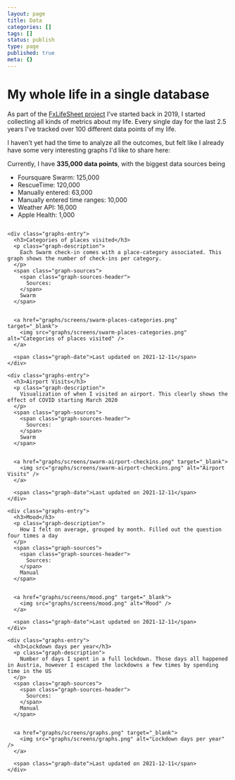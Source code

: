 ```yaml
---
layout: page
title: Data
categories: []
tags: []
status: publish
type: page
published: true
meta: {}
---
```


<h1>My whole life in a single database</h1>

As part of the [FxLifeSheet project](https://github.com/KrauseFx/FxLifeSheet) I've started back in 2019, I started collecting all kinds of metrics about my life.
Every single day for the last 2.5 years I've tracked over 100 different data points of my life.

I haven't yet had the time to analyze all the outcomes, but felt like I already have some very interesting graphs I'd like to share here:

Currently, I have <b>335,000 data points</b>, with the biggest data sources being

- Foursquare Swarm: 125,000
- RescueTime: 120,000
- Manually entered: 63,000
- Manually entered time ranges: 10,000
- Weather API: 16,000
- Apple Health: 1,000

<div id="graphs-container">
  
    <div class="graphs-entry">
      <h3>Categories of places visited</h3>
      <p class="graph-description">
        Each Swarm check-in comes with a place-category associated. This graph shows the number of check-ins per category.
      </p>
      <span class="graph-sources">
        <span class="graph-sources-header">
          Sources: 
        </span>
        Swarm
      </span>

      
      <a href="graphs/screens/swarm-places-categories.png" target="_blank">
        <img src="graphs/screens/swarm-places-categories.png" alt="Categories of places visited" />
      </a>

      <span class="graph-date">Last updated on 2021-12-11</span>
    </div>
  
    <div class="graphs-entry">
      <h3>Airport Visits</h3>
      <p class="graph-description">
        Visualization of when I visited an airport. This clearly shows the effect of COVID starting March 2020
      </p>
      <span class="graph-sources">
        <span class="graph-sources-header">
          Sources: 
        </span>
        Swarm
      </span>

      
      <a href="graphs/screens/swarm-airport-checkins.png" target="_blank">
        <img src="graphs/screens/swarm-airport-checkins.png" alt="Airport Visits" />
      </a>

      <span class="graph-date">Last updated on 2021-12-11</span>
    </div>
  
    <div class="graphs-entry">
      <h3>Mood</h3>
      <p class="graph-description">
        How I felt on average, grouped by month. Filled out the question four times a day
      </p>
      <span class="graph-sources">
        <span class="graph-sources-header">
          Sources: 
        </span>
        Manual
      </span>

      
      <a href="graphs/screens/mood.png" target="_blank">
        <img src="graphs/screens/mood.png" alt="Mood" />
      </a>

      <span class="graph-date">Last updated on 2021-12-11</span>
    </div>
  
    <div class="graphs-entry">
      <h3>Lockdown days per year</h3>
      <p class="graph-description">
        Number of days I spent in a full lockdown. Those days all happened in Austria, however I escaped the lockdowns a few times by spending time in the US
      </p>
      <span class="graph-sources">
        <span class="graph-sources-header">
          Sources: 
        </span>
        Manual
      </span>

      
      <a href="graphs/screens/graphs.png" target="_blank">
        <img src="graphs/screens/graphs.png" alt="Lockdown days per year" />
      </a>

      <span class="graph-date">Last updated on 2021-12-11</span>
    </div>
  
</div>

<style type="text/css">
  #graphs-container {
    display: flex;
    flex-wrap: wrap;
    justify-content: space-around;
  }
  .graphs-entry {
    max-width: 470px;
    margin: 10px;
    border: 2px solid #e4e7ef;
    border-radius: 9px;
    padding: 20px;
  }
  .graphs-entry > h3 {
    font-size: 140%;
  }
  .graph-description {
    color: #555;
  }
  .graph-sources-header {
    color: #555;
    font-weight: bold;
  }
  .graph-sources {
    color: #777; 
  }
  .graph-date {
    float: right;
    color: #777;
    margin-top: 10px;
    font-size: 75%;
  }
</style>